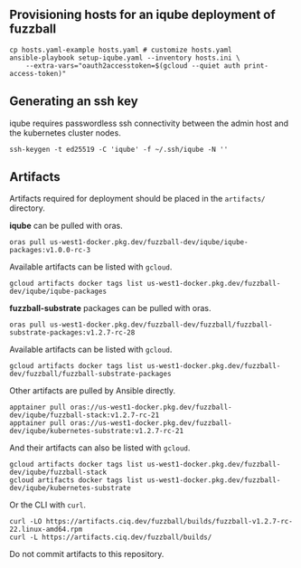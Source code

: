 ## Provisioning hosts for an iqube deployment of fuzzball

    cp hosts.yaml-example hosts.yaml # customize hosts.yaml
    ansible-playbook setup-iqube.yaml --inventory hosts.ini \
        --extra-vars="oauth2accesstoken=$(gcloud --quiet auth print-access-token)"


## Generating an ssh key

iqube requires passwordless ssh connectivity between the admin host
and the kubernetes cluster nodes.

    ssh-keygen -t ed25519 -C 'iqube' -f ~/.ssh/iqube -N ''


## Artifacts

Artifacts required for deployment should be placed in the `artifacts/`
directory.

**iqube** can be pulled with oras.

    oras pull us-west1-docker.pkg.dev/fuzzball-dev/iqube/iqube-packages:v1.0.0-rc-3

Available artifacts can be listed with `gcloud`.

    gcloud artifacts docker tags list us-west1-docker.pkg.dev/fuzzball-dev/iqube/iqube-packages

**fuzzball-substrate** packages can be pulled with oras.

    oras pull us-west1-docker.pkg.dev/fuzzball-dev/fuzzball/fuzzball-substrate-packages:v1.2.7-rc-28

Available artifacts can be listed with `gcloud`.

    gcloud artifacts docker tags list us-west1-docker.pkg.dev/fuzzball-dev/fuzzball/fuzzball-substrate-packages

Other artifacts are pulled by Ansible directly.

    apptainer pull oras://us-west1-docker.pkg.dev/fuzzball-dev/iqube/fuzzball-stack:v1.2.7-rc-21
    apptainer pull oras://us-west1-docker.pkg.dev/fuzzball-dev/iqube/kubernetes-substrate:v1.2.7-rc-21

And their artifacts can also be listed with `gcloud`.

    gcloud artifacts docker tags list us-west1-docker.pkg.dev/fuzzball-dev/iqube/fuzzball-stack
    gcloud artifacts docker tags list us-west1-docker.pkg.dev/fuzzball-dev/iqube/kubernetes-substrate

Or the CLI with `curl`.

    curl -LO https://artifacts.ciq.dev/fuzzball/builds/fuzzball-v1.2.7-rc-22.linux-amd64.rpm
    curl -L https://artifacts.ciq.dev/fuzzball/builds/

Do not commit artifacts to this repository.
